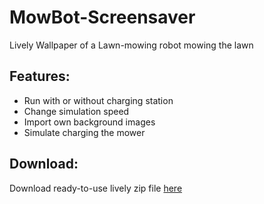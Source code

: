 # MowBot-Screensaver
Lively Wallpaper of a Lawn-mowing robot mowing the lawn

## Features:

+ Run with or without charging station
+ Change simulation speed
+ Import own background images
+ Simulate charging the mower

## Download:

Download ready-to-use lively zip file [here](https://github.com/Matthias-Linder/MowBot-Wallpaper/releases/download/v1.0/MowBot.Wallpaper.zip "Github download")
